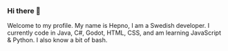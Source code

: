 ### Hi there 👋
Welcome to my profile. My name is Hepno, I am a Swedish developer.
I currently code in Java, C#, Godot, HTML, CSS, and am learning JavaScript & Python. I also know a bit of bash.
